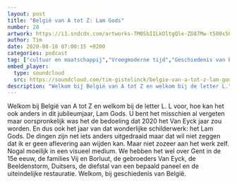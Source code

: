 ```yaml
---
layout: post
title: "België van A tot Z: Lam Gods"
number: 28
artwork: https://i1.sndcdn.com/artworks-TM0SbIILkOltgQle-ZD87Mw-t500x500.jpg
author: Tim
date: 2020-08-18 07:00:15 +0200
categories: podcast
tag: ["cultuur en maatschappij","Vroegmoderne tijd","Geschiedenis van België"]
embed_player:
  type: soundcloud
  src: https://soundcloud.com/tim-gistelinck/belgie-van-a-tot-z-lam-gods
description: "Welkom bij België van A tot Z en welkom bij de letter L."
---
```

Welkom bij België van A tot Z en welkom bij de letter L. L voor, hoe kan het ook anders in dit jubileumjaar, Lam Gods. U bent het misschien al vergeten maar oorspronkelijk was het de bedoeling dat 2020 het Van Eyck jaar zou worden. En dus ook het jaar van dat wonderlijke schilderwerk: het Lam Gods. De dingen zijn net iets anders uitgedraaid maar dat wil niet zeggen dat ik er geen aflevering aan wijden kan. Maar niet zozeer aan het werk zelf. Nogal moeilijk in een visueel medium. We hebben het wel over Gent in de 15e eeuw, de families Vij en Borluut, de gebroeders Van Eyck, de Beeldenstorm, Duitsers, de diefstal van een bepaald paneel en de uiteindelijke restauratie. Welkom, bij geschiedenis van België.